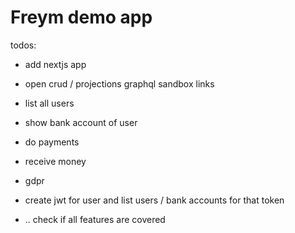 # Freym demo app

todos:

- add nextjs app
- open crud / projections graphql sandbox links
- list all users
- show bank account of user
- do payments
- receive money

- gdpr

- create jwt for user and list users / bank accounts for that token

- .. check if all features are covered
